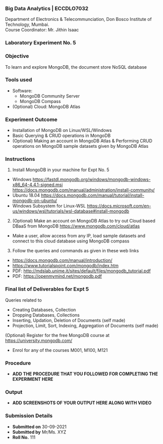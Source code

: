  ### Big Data Analytics | ECCDLO7032 
Department of Electronics & Telecommunciation, 
Don Bosco Institute of Technology, Mumbai.  
Course Coordinator: Mr. Jithin Isaac

### Laboratory Experiment No. 5
 
### Objective  
To learn and explore MongoDB, the document store NoSQL database

### Tools used  
- Software: 
  - MongoDB Community Server
  - MongoDB Compass
- (Optional) Cloud: MongoDB Atlas

### Experiment Outcome
- Installation of MongoDB on Linux/WSL/Windows
- Basic Querying & CRUD operations in MongoDB
- (Optional) Making an account in MongoDB Atlas & Performing CRUD operations on MongoDB sample datasets given by MongoDB Atlas

### Instructions

1. Install MongoDB in your machine for Expt No. 5
  - Windows https://fastdl.mongodb.org/windows/mongodb-windows-x86_64-4.4.1-signed.msi https://docs.mongodb.com/manual/administration/install-community/
  - Ubuntu 18.04 https://docs.mongodb.com/manual/tutorial/install-mongodb-on-ubuntu/
  - Windows Subsystem for Linux-WSL https://docs.microsoft.com/en-us/windows/wsl/tutorials/wsl-database#install-mongodb

2. (Optional) Make an account on MongoDB Atlas to try out Cloud based DBaaS from MongoDB https://www.mongodb.com/cloud/atlas
 - Make a user, allow access from any IP, load sample datasets and connect to this cloud database using MongoDB compass

3. Follow the queries and commands as given in these web links 
 - https://docs.mongodb.com/manual/introduction/
 - https://www.tutorialspoint.com/mongodb/index.htm
 - PDF: http://mdslab.unime.it/sites/default/files/mongodb_tutorial.pdf
 - PDF: https://openmymind.net/mongodb.pdf

### Final list of Deliverables for Expt 5  

Queries related to
  - Creating Databases, Collection 
  - Dropping Databases, Collections 
  - Inserting, Updation, Deletion of Documents (self made)
  - Projection, Limit, Sort, Indexing, Aggregation of Documents (self made)
  
(Optional) Register for the free MongoDB course at https://university.mongodb.com/
 - Enrol for any of the courses M001, M100, M121

### Procedure 
- **ADD THE PROCEDURE THAT YOU FOLLOWED FOR COMPLETING THE EXPERIMENT HERE**

### Output
- **ADD SCREENSHOTS OF YOUR OUTPUT HERE ALONG WITH VIDEO**  

### Submission Details
- **Submitted on** 30-09-2021
- **Submitted by** Mr/Ms. XYZ
- **Roll No.** 111
